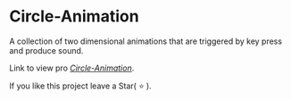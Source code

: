 # Circle-Animation

A collection of two dimensional animations that are triggered by key press and produce sound.

Link to view pro *[Circle-Animation](https://raviruler.github.io/Circle-Animation/circles.html)*.

If you like this project leave a Star( :star: ).
